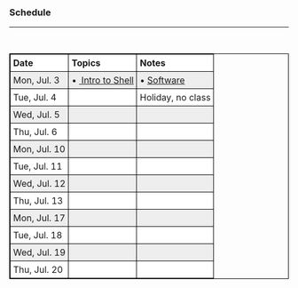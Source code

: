 ### Schedule
-------------

<br>

<head>
<style>
table {
    width:100%;
}
table, th, td {
    border: 1px solid black;
    border-collapse: collapse;
}
th, td {
    padding: 5px;
    text-align: left;
}
table tr:nth-child(even) {
    background-color: #eee;
}
table tr:nth-child(odd) {
   background-color:#fff;
}

</style>
</head>

<body>

<table>
  <tr>
    <th>Date</th>
    <th>Topics</th> 
    <th>Notes</th>
  </tr>

  <tr>
    <td>Mon, Jul. 3</td>
    <td>
        • <a href="https://github.com/nkern/Astro_9/tree/master/lectures/01_IntroComputing">
               Intro to Shell</a>
    </td>
    <td>
        • <a href="https://nkern.github.io/Astro_9/install.html">Software</a>
    </td>
  </tr>

  <tr>
    <td>Tue, Jul. 4</td>
    <td>
    </td>
    <td>
        Holiday, no class
    </td>
  </tr>

  <tr>
    <td>Wed, Jul. 5</td>
    <td>
    </td>
    <td>
    </td>
  </tr>

  <tr>
    <td>Thu, Jul. 6</td>
    <td>
    </td>
    <td>
    </td>
  </tr>


  <tr>
    <td>Mon, Jul. 10</td>
    <td>
    </td>
    <td>
    </td>
  </tr>

  <tr>
    <td>Tue, Jul. 11</td>
    <td>
    </td>
    <td>
    </td>
  </tr>

  <tr>
    <td>Wed, Jul. 12</td>
    <td>
    </td>
    <td>
    </td>
  </tr>

  <tr>
    <td>Thu, Jul. 13</td>
    <td>
    </td>
    <td>
    </td>
  </tr>


  <tr>
    <td>Mon, Jul. 17</td>
    <td>
    </td>
    <td>
    </td>
  </tr>

  <tr>
    <td>Tue, Jul. 18</td>
    <td>
    </td>
    <td>
    </td>
  </tr>

  <tr>
    <td>Wed, Jul. 19</td>
    <td>
    </td>
    <td>
    </td>
  </tr>

  <tr>
    <td>Thu, Jul. 20</td>
    <td>
    </td>
    <td>
    </td>
  </tr>





</table>
<br>

</body>

